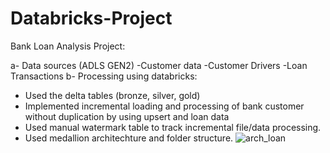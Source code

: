 # Databricks-Project
Bank Loan Analysis Project: 

a- Data sources (ADLS GEN2)
-Customer data
-Customer Drivers
-Loan Transactions
b- Processing using databricks:
- Used the delta tables (bronze, silver, gold)
- Implemented incremental loading and processing of bank customer without duplication by using upsert and loan data
- Used manual watermark table to track incremental file/data processing.
- Used medallion architechture and folder structure.
![arch_loan](https://github.com/user-attachments/assets/e1d2d22b-6e93-499c-a83d-af7b3d4d005c)
